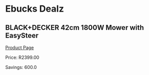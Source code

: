
# Ebucks Dealz
## BLACK+DECKER 42cm 1800W Mower with EasySteer
[Product Page](https://www.ebucks.com/web/shop/productSelected.do?prodId=1069145037&catId=363410833)

Price: R2399.00

Savings: 600.0


	